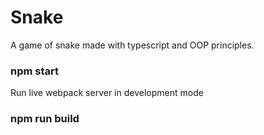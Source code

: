 # Snake

A game of snake made with typescript and OOP principles.

### npm start
Run live webpack server in development mode

### npm run build
